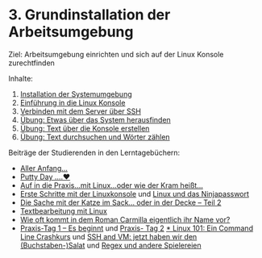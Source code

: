 # 3. Grundinstallation der Arbeitsumgebung

Ziel: Arbeitsumgebung einrichten und sich auf der Linux Konsole zurechtfinden

Inhalte:
1. [Installation der Systemumgebung](https://felixlohmeier.gitbooks.io/seminar-wir-bauen-uns-einen-bibliothekskatalog/content/03_1_installation_der_systemumgebung.html)
2. [Einführung in die Linux Konsole](https://felixlohmeier.gitbooks.io/seminar-wir-bauen-uns-einen-bibliothekskatalog/content/03_2_einfuehrung_in_die_linux_konsole.html)
3. [Verbinden mit dem Server über SSH](https://felixlohmeier.gitbooks.io/seminar-wir-bauen-uns-einen-bibliothekskatalog/content/03_3_verbinden_mit_dem_server_ueber_ssh.html)
4. [Übung: Etwas über das System herausfinden](https://felixlohmeier.gitbooks.io/seminar-wir-bauen-uns-einen-bibliothekskatalog/content/03_3_uebung_etwas_ueber_das_system_herausfinden.html)
5. [Übung: Text über die Konsole erstellen](https://felixlohmeier.gitbooks.io/seminar-wir-bauen-uns-einen-bibliothekskatalog/content/03_5_uebung_text_ueber_die_konsole_erstellen.html)
6. [Übung: Text durchsuchen und Wörter zählen](https://felixlohmeier.gitbooks.io/seminar-wir-bauen-uns-einen-bibliothekskatalog/content/03_6_uebung_text_durchsuchen_und_woerter_zaehlen.html)

Beiträge der Studierenden in den Lerntagebüchern:
* [Aller Anfang...](https://juliabaut.wordpress.com/2016/10/17/aller-anfang/)
* [Putty Day ….♥](https://xyopendiscovery.wordpress.com/2016/10/16/putty-day/)
* [Auf in die Praxis…mit Linux…oder wie der Kram heißt…](https://dennislerntnichtaus.wordpress.com/2016/10/10/auf-in-die-praxis-mit-linux-oder-wie-der-kram-heisst/)
* [Erste Schritte mit der Linuxkonsole](https://lenaentdeckt.wordpress.com/2016/10/13/erste-schritte-mit-der-linuxkonsole/) und [Linux und das Ninjapasswort](https://lenaentdeckt.wordpress.com/2016/10/13/linux-und-das-ninjapasswort/)
* [Die Sache mit der Katze im Sack… oder in der Decke – Teil 2](https://jgoouh.wordpress.com/2016/10/16/die-sache-mit-der-katze-im-sack-oder-in-der-decke-teil-2-achtung-dieser-beitrag-beinhaltet-echten-cat-content/)
* [Textbearbeitung mit Linux](https://lenaentdeckt.wordpress.com/2016/10/23/textbearbeitung-mit-linux/)
* [Wie oft kommt in dem Roman Carmilla eigentlich ihr Name vor?](https://danielacodes.wordpress.com/2016/10/22/wie-oft-kommt-in-dem-roman-carmilla-eigentlich-ihr-name-vor/)
* [Praxis-Tag 1 – Es beginnt](https://discoverysystembauen.wordpress.com/2016/10/15/praxistag-1-es-beginnt/) und [Praxis- Tag 2](https://discoverysystembauen.wordpress.com/2016/10/19/praxis-tag-2/)
[* Linux 101: Ein Command Line Crashkurs](https://nurcecodes.wordpress.com/2016/11/01/linux-101-ein-command-line-crash-course/) und [SSH and VM: jetzt haben wir den (Buchstaben-)Salat](https://nurcecodes.wordpress.com/2016/11/02/ssh-and-vm-jetzt-haben-wir-den-buchstaben-salat/) und [Regex und andere Spielereien](https://nurcecodes.wordpress.com/2016/11/03/regex-und-andere-spielereien/)